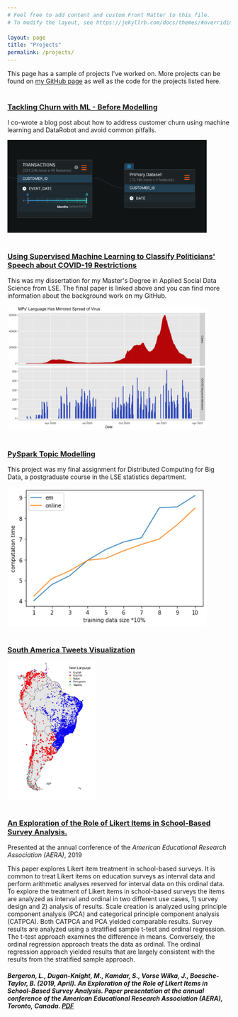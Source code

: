 ```yaml
---
# Feel free to add content and custom Front Matter to this file.
# To modify the layout, see https://jekyllrb.com/docs/themes/#overriding-theme-defaults

layout: page
title: "Projects"
permalink: /projects/
---
```


This page has a sample of projects I've worked on. More projects can be found on [my GitHub page][GitHub] as well as the code for the projects listed here.<br><br>

### [Tackling Churn with ML - Before Modelling][proj-churn]

I co-wrote a blog post about how to address customer churn using machine learning and DataRobot and avoid common pitfalls. 

[<img src="/proj_churn/safer.png" width="450"/>][proj-churn]<br><br>

### [Using Supervised Machine Learning to Classify Politicians' Speech about COVID-19 Restrictions][proj-covid]

This was my dissertation for my Master's Degree in Applied Social Data Science from LSE. The final paper is linked above and you can find more information about the background work on my GitHub.

[<img src="/proj_covid/cases_keyword_mentions_over_time.jpeg" width="450"/>][proj-covid]<br><br>

### [PySpark Topic Modelling][proj-pyspark]

This project was my final assignment for Distributed Computing for Big Data, a postgraduate course in the LSE statistics department.

[<img src="/proj_pyspark/efficiency_test.jpeg" width="450"/>][proj-pyspark]<br><br>

### [South America Tweets Visualization][proj-tweets]

[<img src="/proj_tweets/tweets_map.jpeg" width="200"/>][proj-tweets]<br><br>

### [An Exploration of the Role of Likert Items in School-Based Survey Analysis.][likert-paper]

Presented at the annual conference of the <i>American Educational Research Association (AERA)</i>, 2019

This paper explores Likert item treatment in school-based surveys. It is common to treat Likert items on education surveys as interval data and perform arithmetic analyses reserved for interval data on this ordinal data. To explore the treatment of Likert items in school-based surveys the items are analyzed as interval and ordinal in two different use cases, 1) survey design and 2) analysis of results. Scale creation is analyzed using principle component analysis (PCA) and categorical principle component analysis (CATPCA). Both CATPCA and PCA yielded comparable results. Survey results are analyzed using a stratified sample t-test and ordinal regression. The t-test approach examines the difference in means. Conversely, the ordinal regression approach treats the data as ordinal. The ordinal regression approach yielded results that are largely consistent with the results from the stratified sample approach. 

##### Bergeron, L., <b>Dugan-Knight, M.</b>, Kamdar, S., Vorse Wilka, J., Boesche-Taylor, B. (2019, April). An Exploration of the Role of Likert Items in School-Based Survey Analysis. Paper presentation at the annual conference of the American Educational Research Association (AERA), Toronto, Canada. <b>[PDF][likert-paper]</b>

[GitHub]: https://github.com/maxduganknight
[proj-churn]: https://htmlpreview.github.io/?https://github.com/datarobot-community/ai-accelerators/blob/main/game-changer/churn_blog/Churn_Before_Modelling.html
[proj-covid]: https://maxduganknight.github.io/folder/final_paper.pdf
[proj-pyspark]: https://maxduganknight.github.io/folder/project.html
[proj-tweets]: https://maxduganknight.github.io/projects/proj_tweets/
[likert-paper]: https://maxduganknight.github.io/folder/likert-analysis.pdf






